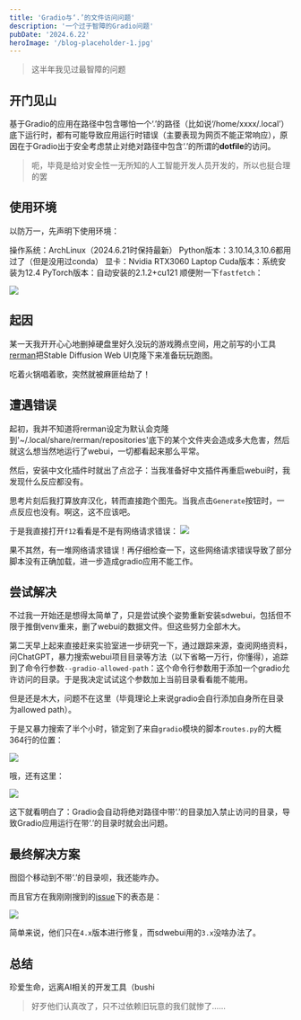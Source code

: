 ```yaml
---
title: 'Gradio与‘.’的文件访问问题'
description: '一个过于智障的Gradio问题'
pubDate: '2024.6.22'
heroImage: '/blog-placeholder-1.jpg'
---
```


> 这半年我见过最智障的问题

## 开门见山

基于Gradio的应用在路径中包含哪怕一个‘.’的路径（比如说‘/home/xxxx/.local’）底下运行时，都有可能导致应用运行时错误（主要表现为网页不能正常响应），原因在于Gradio出于安全考虑禁止对绝对路径中包含‘.’的所谓的**dotfile**的访问。

> 呃，毕竟是给对安全性一无所知的人工智能开发人员开发的，所以也挺合理的罢

## 使用环境

以防万一，先声明下使用环境：

操作系统：ArchLinux（2024.6.21时保持最新）
Python版本：3.10.14,3.10.6都用过了（但是没用过conda）
显卡：Nvidia RTX3060 Laptop
Cuda版本：系统安装为12.4
PyTorch版本：自动安装的2.1.2+cu121
顺便附一下`fastfetch`：

![](/blog-images/gradio-dot-issue/fastfetch.png)

## 起因

某一天我开开心心地删掉硬盘里好久没玩的游戏腾点空间，用之前写的小工具[rerman](https://github.com/zerodegress/rerman)把Stable Diffusion Web UI克隆下来准备玩玩跑图。

吃着火锅唱着歌，突然就被麻匪给劫了！

## 遭遇错误

起初，我并不知道将rerman设定为默认会克隆到'~/.local/share/rerman/repositories'底下的某个文件夹会造成多大危害，然后就这么想当然地运行了webui，一切都看起来那么平常。

然后，安装中文化插件时就出了点岔子：当我准备好中文插件再重启webui时，我发现什么反应都没有。

思考片刻后我打算放弃汉化，转而直接跑个图先。当我点击`Generate`按钮时，一点反应也没有。啊这，这不应该吧。

于是我直接打开`f12`看看是不是有网络请求错误：
![](/blog-images/gradio-dot-issue/issue1.png)

果不其然，有一堆网络请求错误！再仔细检查一下，这些网络请求错误导致了部分脚本没有正确加载，进一步造成gradio应用不能工作。

## 尝试解决

不过我一开始还是想得太简单了，只是尝试换个姿势重新安装sdwebui，包括但不限于推倒venv重来，删了webui的数据文件。但这些努力全部木大。

第二天早上起来直接赶来实验室进一步研究一下，通过跟踪来源，查阅网络资料，问ChatGPT，暴力搜索webui项目目录等方法（以下省略一万行，你懂得），追踪到了命令行参数`--gradio-allowed-path`：这个命令行参数用于添加一个gradio允许访问的目录。于是我决定试试这个参数加上当前目录看看能不能用。

但是还是木大，问题不在这里（毕竟理论上来说gradio会自行添加自身所在目录为allowed path）。

于是又暴力搜索了半个小时，锁定到了来自`gradio`模块的脚本`routes.py`的大概364行的位置：

![](/blog-images/gradio-dot-issue/issue2.png)

哦，还有这里：

![](/blog-images/gradio-dot-issue/issue3.png)

这下就看明白了：Gradio会自动将绝对路径中带‘.’的目录加入禁止访问的目录，导致Gradio应用运行在带‘.’的目录时就会出问题。

## 最终解决方案

囫囵个移动到不带‘.’的目录呗，我还能咋办。

而且官方在我刚刚搜到的[issue](https://github.com/gradio-app/gradio/issues/5407)下的表态是：

![](/blog-images/gradio-dot-issue/issue4.png)

简单来说，他们只在`4.x`版本进行修复，而sdwebui用的`3.x`没啥办法了。

## 总结

珍爱生命，远离AI相关的开发工具（bushi

> 好歹他们认真改了，只不过依赖旧玩意的我们就惨了……